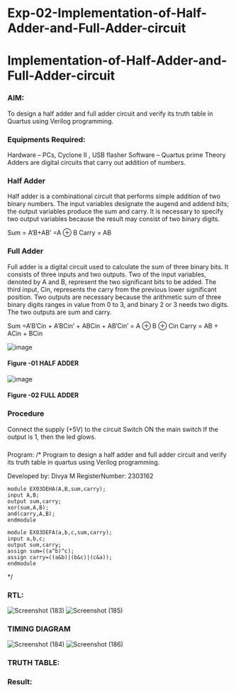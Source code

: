 # Exp-02-Implementation-of-Half-Adder-and-Full-Adder-circuit

# Implementation-of-Half-Adder-and-Full-Adder-circuit
### AIM:
To design a half adder and full adder circuit and verify its truth table in Quartus using Verilog programming.

### Equipments Required:
Hardware – PCs, Cyclone II , USB flasher
Software – Quartus prime
Theory
Adders are digital circuits that carry out addition of numbers.

### Half Adder
Half adder is a combinational circuit that performs simple addition of two binary numbers. The input variables designate the augend and addend bits; the output variables produce the sum and carry. It is necessary to specify two output variables because the result may consist of two binary digits.

Sum = A’B+AB’ =A ⊕ B Carry = AB

### Full Adder
Full adder is a digital circuit used to calculate the sum of three binary bits. It consists of three inputs and two outputs. Two of the input variables, denoted by A and B, represent the two significant bits to be added. The third input, Cin, represents the carry from the previous lower significant position. Two outputs are necessary because the arithmetic sum of three binary digits ranges in value from 0 to 3, and binary 2 or 3 needs two digits. The two outputs are sum and carry.

Sum =A’B’Cin + A’BCin’ + ABCin + AB’Cin’ = A ⊕ B ⊕ Cin Carry = AB + ACin + BCin

 ![image](https://user-images.githubusercontent.com/36288975/163552156-a13e5a56-c638-4110-97d9-8896907c8d25.png)

#### Figure -01 HALF ADDER 


![image](https://user-images.githubusercontent.com/36288975/163552057-b3547877-6d07-45b4-b7e0-bcfebfad9e1d.png)

#### Figure -02 FULL ADDER 

### Procedure

Connect the supply (+5V) to the circuit
Switch ON the main switch
If the output is 1, then the led glows.
### 
Program:
/*
Program to design a half adder and full adder circuit and verify its truth table in quartus using Verilog programming.

Developed by: Divya M
RegisterNumber: 2303162

```
module EX03DEHA(A,B,sum,carry);
input A,B;
output sum,carry;
xor(sum,A,B);
and(carry,A,B);
endmodule
```
```
module EX03DEFA(a,b,c,sum,carry);
input a,b,c;
output sum,carry;
assign sum=((a^b)^c);
assign carry=((a&b)|(b&c)|(c&a));
endmodule
```
*/

### RTL:
![Screenshot (183)](https://github.com/DivyaMunirathnamm/Exp-02-Implementation-of-Half-Adder-and-Full-Adder-circuit/assets/147474097/222bd6c2-3834-4285-9250-ab19ddd35cbb)
![Screenshot (185)](https://github.com/DivyaMunirathnamm/Exp-02-Implementation-of-Half-Adder-and-Full-Adder-circuit/assets/147474097/af300852-4844-4610-aa07-955f6caa2e5f)

### TIMING DIAGRAM
![Screenshot (184)](https://github.com/DivyaMunirathnamm/Exp-02-Implementation-of-Half-Adder-and-Full-Adder-circuit/assets/147474097/2eb7db63-d336-4c1d-b0cb-7e3c5127d27d)
![Screenshot (186)](https://github.com/DivyaMunirathnamm/Exp-02-Implementation-of-Half-Adder-and-Full-Adder-circuit/assets/147474097/6dd6c567-84f7-4644-934d-59af1bb12f91)

### TRUTH TABLE:

### Result:

